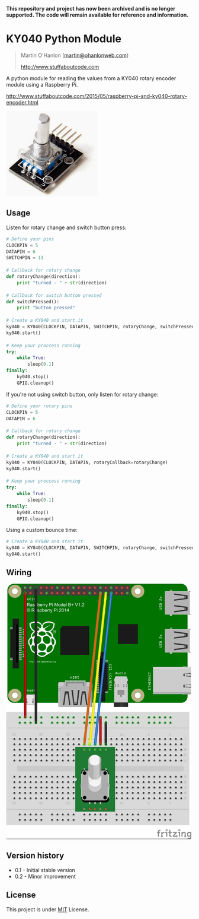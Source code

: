 **This repository and project has now been archived and is no longer supported. The code will remain available for reference and information.**

# KY040 Python Module

> Martin O'Hanlon (martin@ohanlonweb.com)
>
> http://www.stuffaboutcode.com

A python module for reading the values from a KY040 rotary encoder module using a Raspberry Pi.

http://www.stuffaboutcode.com/2015/05/raspberry-pi-and-ky040-rotary-encoder.html

![KY040](ky040.jpg)

## Usage

Listen for rotary change and switch button press:

``` python
# Define your pins
CLOCKPIN = 5
DATAPIN = 6
SWITCHPIN = 13

# Callback for rotary change
def rotaryChange(direction):
    print "turned - " + str(direction)

# Callback for switch button pressed
def switchPressed():
    print "button pressed"

# Create a KY040 and start it
ky040 = KY040(CLOCKPIN, DATAPIN, SWITCHPIN, rotaryChange, switchPressed)
ky040.start()

# Keep your proccess running
try:
    while True:
        sleep(0.1)
finally:
    ky040.stop()
    GPIO.cleanup()
```

If you're not using switch button, only listen for rotary change:

``` python
# Define your rotary pins
CLOCKPIN = 5
DATAPIN = 6

# Callback for rotary change
def rotaryChange(direction):
    print "turned - " + str(direction)

# Create a KY040 and start it
ky040 = KY040(CLOCKPIN, DATAPIN, rotaryCallback=rotaryChange)
ky040.start()

# Keep your proccess running
try:
    while True:
        sleep(0.1)
finally:
    ky040.stop()
    GPIO.cleanup()
```

Using a custom bounce time:

``` python
# Create a KY040 and start it
ky040 = KY040(CLOCKPIN, DATAPIN, SWITCHPIN, rotaryChange, switchPressed, rotaryBouncetime=40, switchBouncetime=40)
ky040.start()
```


## Wiring

<img src="RaspberryPiKY040_bb.jpg" alt="KY040 Wiring schema" width="500">


## Version history
* 0.1 - Initial stable version
* 0.2 - Minor improvement

## License

This project is under [MIT](LICENSE) License.
